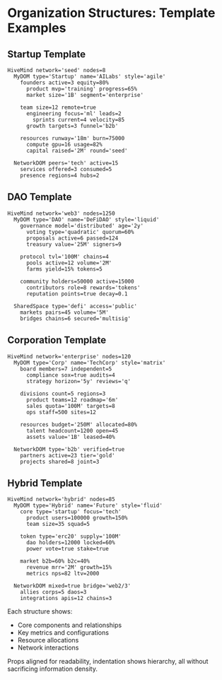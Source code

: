# Organization Structures: Template Examples

## Startup Template

```
HiveMind network='seed' nodes=8
  MyDOM type='Startup' name='AILabs' style='agile'
    founders active=3 equity=80%
      product mvp='training' progress=65%
      market size='1B' segment='enterprise'
    
    team size=12 remote=true
      engineering focus='ml' leads=2
        sprints current=4 velocity=85
      growth targets=3 funnel='b2b'
    
    resources runway='18m' burn=75000
      compute gpu=16 usage=82%
      capital raised='2M' round='seed'

  NetworkDOM peers='tech' active=15
    services offered=3 consumed=5
    presence regions=4 hubs=2
```

## DAO Template

```
HiveMind network='web3' nodes=1250
  MyDOM type='DAO' name='DeFiDAO' style='liquid'
    governance model='distributed' age='2y'
      voting type='quadratic' quorum=60%
      proposals active=6 passed=124
      treasury value='25M' signers=9

    protocol tvl='100M' chains=4
      pools active=12 volume='2M'
      farms yield=15% tokens=5
    
    community holders=50000 active=15000
      contributors role=8 rewards='tokens'
      reputation points=true decay=0.1

  SharedSpace type='defi' access='public'
    markets pairs=45 volume='5M'
    bridges chains=6 secured='multisig'
```

## Corporation Template

```
HiveMind network='enterprise' nodes=120
  MyDOM type='Corp' name='TechCorp' style='matrix'
    board members=7 independent=5
      compliance sox=true audits=4
      strategy horizon='5y' reviews='q'

    divisions count=5 regions=3
      product teams=12 roadmap='6m'
      sales quota='100M' targets=8
      ops staff=500 sites=12

    resources budget='250M' allocated=80%
      talent headcount=1200 open=45
      assets value='1B' leased=40%

  NetworkDOM type='b2b' verified=true
    partners active=23 tier='gold'
    projects shared=8 joint=3
```

## Hybrid Template

```
HiveMind network='hybrid' nodes=85
  MyDOM type='Hybrid' name='Future' style='fluid'
    core type='startup' focus='tech'
      product users=100000 growth=150%
      team size=35 squad=5
    
    token type='erc20' supply='100M'
      dao holders=12000 locked=60%
      power vote=true stake=true
    
    market b2b=60% b2c=40%
      revenue mrr='2M' growth=15%
      metrics nps=82 ltv=2000

  NetworkDOM mixed=true bridge='web2/3'
    allies corps=5 daos=3
    integrations apis=12 chains=3
```

Each structure shows:

- Core components and relationships
- Key metrics and configurations
- Resource allocations
- Network interactions

Props aligned for readability, indentation shows hierarchy, all without sacrificing information density.